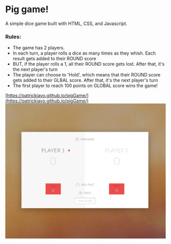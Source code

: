 # Pig game!
A simple dice game built with HTML, CSS, and Javascript. 

### Rules: 
- The game has 2 players.
- In each turn, a player rolls a dice as many times as they whish. Each result gets added to their ROUND score
- BUT, if the player rolls a 1, all their ROUND score gets lost. After that, it's the next player's turn
- The player can choose to 'Hold', which means that their ROUND score gets added to their GLBAL score. After that, it's the next player's turn
- The first player to reach 100 points on GLOBAL score wins the game!



[https://patrickjayo.github.io/pigGame/](https://patrickjayo.github.io/pigGame/)
![](./images/pigGame.png)
